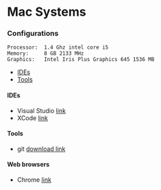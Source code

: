 # Mac Systems

### Configurations
```
Processor:	1.4 Ghz intel core i5
Memory: 	8 GB 2133 MHz
Graphics: 	Intel Iris Plus Graphics 645 1536 MB
```
+ [IDEs](#IDEs)
+ [Tools](#Tools)

#### IDEs
+ Visual Studio [link](https://code.visualstudio.com/docs/?dv=osx)
+ XCode [link](https://developer.apple.com/xcode/)

#### Tools
+ git [download link](https://git-scm.com)

#### Web browsers 
+ Chrome [link](https://www.google.com/chrome/thank-you.html?brand=CHBD&statcb=0&installdataindex=empty)
